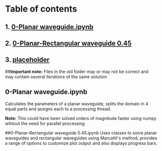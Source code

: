 # Table of contents
## 1. [0-Planar waveguide.ipynb](#0-Planar)
## 2. [0-Planar-Rectangular waveguide 0.45](#planar0.45)
## 3. [placeholder](#item3)


##<b>Important note:</b>
Files in the old folder may or may not be correct and may contain several iterations of the same solution 

## 0-Planar waveguide.ipynb <a name = "0-Planar"></a>		
Calculates the parameters of a planar waveguide, splits the domain in 4 equal parts and assigns each to a processing
thread. 

**Note:** This could have been solved orders of magnitude faster using numpy wihtout the need for parallel processing

##0-Planar-Rectangular waveguide 0.45.ipynb <a name = "planar0.45"></a>
Uses classes to solve planar waveguides and rectangular waveguides using Marcatili's method, provides a range of options
to customize plot output and also displays progress bars.